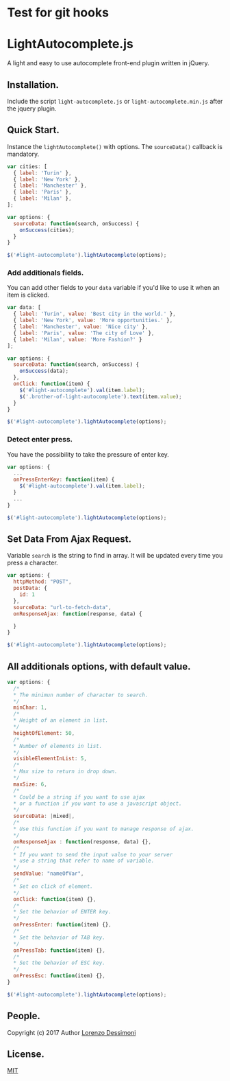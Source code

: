 # Test for git hooks

# LightAutocomplete.js
A light and easy to use autocomplete front-end plugin written in jQuery.
## Installation.
Include the script `light-autocomplete.js` or `light-autocomplete.min.js` after the jquery plugin.
## Quick Start.
Instance the `lightAutocomplete()` with options. The `sourceData()` callback is mandatory.
```javascript
var cities: [
  { label: 'Turin' },
  { label: 'New York' },
  { label: 'Manchester' },
  { label: 'Paris' },
  { label: 'Milan' },
];

var options: {
  sourceData: function(search, onSuccess) {
    onSuccess(cities);
  }
}

$('#light-autocomplete').lightAutocomplete(options);
```
### Add additionals fields.
You can add other fields to your `data` variable if you'd like to use it when an item is clicked.
```javascript
var data: [
  { label: 'Turin', value: 'Best city in the world.' },
  { label: 'New York', value: 'More opportunities.' },
  { label: 'Manchester', value: 'Nice city' },
  { label: 'Paris', value: 'The city of Love' },
  { label: 'Milan', value: 'More Fashion?' }
];

var options: {
  sourceData: function(search, onSuccess) {
    onSuccess(data);
  },
  onClick: function(item) {
    $('#light-autocomplete').val(item.label);
    $('.brother-of-light-autocomplete').text(item.value);
  }
}

$('#light-autocomplete').lightAutocomplete(options);
```
### Detect enter press.
You have the possibility to take the pressure of enter key.
```javascript
var options: {
  ...
  onPressEnterKey: function(item) {
    $('#light-autocomplete').val(item.label);
  }
  ...
}

$('#light-autocomplete').lightAutocomplete(options);
```
## Set Data From Ajax Request.
Variable `search` is the string to find in array. It will be updated every time you press a character.
```javascript
var options: {
  httpMethod: "POST",
  postData: {
    id: 1
  },
  sourceData: "url-to-fetch-data",
  onResponseAjax: function(response, data) {

  }
}

$('#light-autocomplete').lightAutocomplete(options);
```
## All additionals options, with default value.
```javascript
var options: {
  /* 
  * The minimun number of character to search.
  */
  minChar: 1,
  /*
  * Height of an element in list.
  */
  heightOfElement: 50,
  /*
  * Number of elements in list.
  */
  visibleElementInList: 5,
  /*
  * Max size to return in drop down.
  */
  maxSize: 6,
  /*
  * Could be a string if you want to use ajax
  * or a function if you want to use a javascript object.
  */
  sourceData: |mixed|,
  /*
  * Use this function if you want to manage response of ajax.
  */
  onResponseAjax : function(response, data) {},
  /*
  * If you want to send the input value to your server
  * use a string that refer to name of variable.
  */
  sendValue: "nameOfVar",
  /*
  * Set on click of element.
  */
  onClick: function(item) {},
  /*
  * Set the behavior of ENTER key.
  */
  onPressEnter: function(item) {},
  /*
  * Set the behavior of TAB key.
  */
  onPressTab: function(item) {},
  /*
  * Set the behavior of ESC key.
  */
  onPressEsc: function(item) {},
}

$('#light-autocomplete').lightAutocomplete(options);
```
## People.
Copyright (c) 2017 Author [Lorenzo Dessimoni](https://www.linkedin.com/in/lorenzo-dessimoni-092894ab/)
## License.
[MIT](https://github.com/FunkyOz/light-autocomplete/blob/master/LICENSE)
